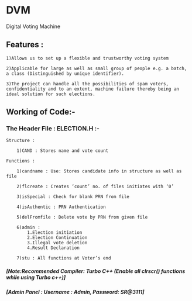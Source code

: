 # DVM
Digital Voting Machine

## Features :

    1)Allows us to set up a flexible and trustworthy voting system

    2)Applicable for large as well as small group of people e.g. a batch, a class (Distinguished by unique identifier).

    3)The project can handle all the possibilities of spam voters, confidentiality and to an extent, machine failure thereby being an ideal solution for such elections.

## Working of Code:-

### The Header File : ELECTION.H :-

    Structure : 

        1)CAND : Stores name and vote count

    Functions :

        1)candname : Use: Stores candidate info in structure as well as file

        2)flcreate : Creates ‘count’ no. of files initiates with ‘0’

        3)isSpecial : Check for blank PRN from file

        4)isAuthentic : PRN Authentication

        5)delFromfile : Delete vote by PRN from given file

        6)admin :
            1.Election initiation
            2.Election Continuation
            3.Illegal vote deletion
            4.Result Declaration

        7)stu : All functions at Voter’s end

##### [Note:Recommended Compiler: Turbo C++ (Enable all clrscr() functions while using Turbo c++)]
##### [Admin Panel : Username : Admin, Password: SR@3111]
